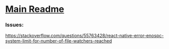 # [Main Readme](client/README.md)
### Issues:

https://stackoverflow.com/questions/55763428/react-native-error-enospc-system-limit-for-number-of-file-watchers-reached